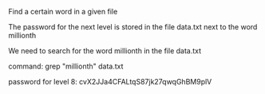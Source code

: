 Find a certain word in a given file


The password for the next level is stored in the file data.txt next to the word millionth

We need to search for the word millionth in the file data.txt

command: grep "millionth" data.txt

password for level 8: cvX2JJa4CFALtqS87jk27qwqGhBM9plV 
